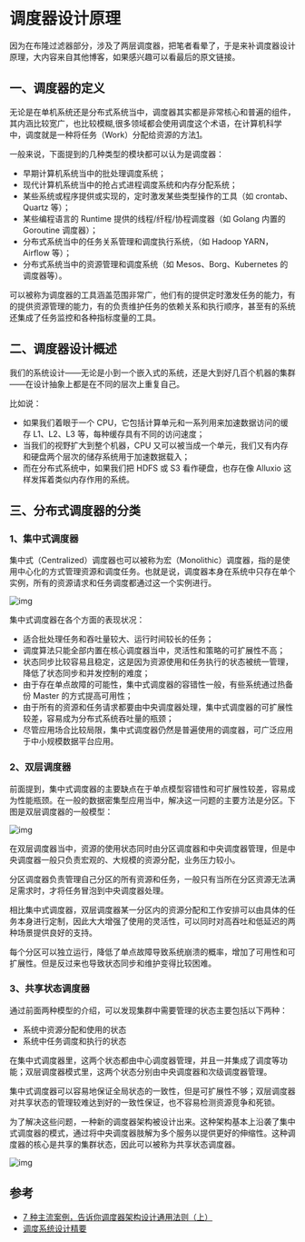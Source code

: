 # 调度器设计原理

因为在布隆过滤器部分，涉及了两层调度器，把笔者看晕了，于是来补调度器设计原理，大内容来自其他博客，如果感兴趣可以看最后的原文链接。

## 一、调度器的定义

无论是在单机系统还是分布式系统当中，调度器其实都是非常核心和普遍的组件，其内涵比较宽广，也比较模糊,很多领域都会使用调度这个术语，在计算机科学中，调度就是一种将任务（Work）分配给资源的方法[1](https://draveness.me/system-design-scheduler/#fn:1)。

一般来说，下面提到的几种类型的模块都可以认为是调度器：

- 早期计算机系统当中的批处理调度系统；
- 现代计算机系统当中的抢占式进程调度系统和内存分配系统；
- 某些系统或程序提供或实现的，定时激发某些类型操作的工具（如 crontab、Quartz 等）；
- 某些编程语言的 Runtime 提供的线程/纤程/协程调度器（如 Golang 内置的 Goroutine 调度器）；
- 分布式系统当中的任务关系管理和调度执行系统，（如 Hadoop YARN， Airflow 等）；
- 分布式系统当中的资源管理和调度系统（如 Mesos、Borg、Kubernetes 的调度器等）。

可以被称为调度器的工具涵盖范围非常广，他们有的提供定时激发任务的能力，有的提供资源管理的能力，有的负责维护任务的依赖关系和执行顺序，甚至有的系统还集成了任务监控和各种指标度量的工具。 

## 二、调度器设计概述

我们的系统设计——无论是小到一个嵌入式的系统，还是大到好几百个机器的集群——在设计抽象上都是在不同的层次上重复自己。

比如说：

- 如果我们着眼于一个 CPU，它包括计算单元和一系列用来加速数据访问的缓存 L1、L2、L3 等，每种缓存具有不同的访问速度；
- 当我们的视野扩大到整个机器，CPU 又可以被当成一个单元，我们又有内存和硬盘两个层次的储存系统用于加速数据载入；
- 而在分布式系统中，如果我们把 HDFS 或 S3 看作硬盘，也存在像 Alluxio 这样发挥着类似内存作用的系统。

## 三、分布式调度器的分类

### 1、集中式调度器

集中式（Centralized）调度器也可以被称为宏（Monolithic）调度器，指的是使用中心化的方式管理资源和调度任务。也就是说，调度器本身在系统中只存在单个实例，所有的资源请求和任务调度都通过这一个实例进行。

![img](https://static001.infoq.cn/resource/image/0d/14/0d9e7839510cfa66601650192f7b3814.png)

集中式调度器在各个方面的表现状况：

- 适合批处理任务和吞吐量较大、运行时间较长的任务；
- 调度算法只能全部内置在核心调度器当中，灵活性和策略的可扩展性不高；
- 状态同步比较容易且稳定，这是因为资源使用和任务执行的状态被统一管理，降低了状态同步和并发控制的难度；
- 由于存在单点故障的可能性，集中式调度器的容错性一般，有些系统通过热备份 Master 的方式提高可用性；
- 由于所有的资源和任务请求都要由中央调度器处理，集中式调度器的可扩展性较差，容易成为分布式系统吞吐量的瓶颈；
- 尽管应用场合比较局限，集中式调度器仍然是普遍使用的调度器，可广泛应用于中小规模数据平台应用。

### 2、双层调度器

前面提到，集中式调度器的主要缺点在于单点模型容错性和可扩展性较差，容易成为性能瓶颈。在一般的数据密集型应用当中，解决这一问题的主要方法是分区。下图是双层调度器的一般模型：

![img](https://static001.infoq.cn/resource/image/22/f0/22e3de6acb734948fbb30e90ab1e01f0.png)

在双层调度器当中，资源的使用状态同时由分区调度器和中央调度器管理，但是中央调度器一般只负责宏观的、大规模的资源分配，业务压力较小。

分区调度器负责管理自己分区的所有资源和任务，一般只有当所在分区资源无法满足需求时，才将任务冒泡到中央调度器处理。

相比集中式调度器，双层调度器某一分区内的资源分配和工作安排可以由具体的任务本身进行定制，因此大大增强了使用的灵活性，可以同时对高吞吐和低延迟的两种场景提供良好的支持。

每个分区可以独立运行，降低了单点故障导致系统崩溃的概率，增加了可用性和可扩展性。但是反过来也导致状态同步和维护变得比较困难。

### 3、共享状态调度器

通过前面两种模型的介绍，可以发现集群中需要管理的状态主要包括以下两种：

- 系统中资源分配和使用的状态
- 系统中任务调度和执行的状态

在集中式调度器里，这两个状态都由中心调度器管理，并且一并集成了调度等功能；双层调度器模式里，这两个状态分别由中央调度器和次级调度器管理。

集中式调度器可以容易地保证全局状态的一致性，但是可扩展性不够；双层调度器对共享状态的管理较难达到好的一致性保证，也不容易检测资源竞争和死锁。

为了解决这些问题，一种新的调度器架构被设计出来。这种架构基本上沿袭了集中式调度器的模式，通过将中央调度器肢解为多个服务以提供更好的伸缩性。这种调度器的核心是共享的集群状态，因此可以被称为共享状态调度器。

![img](https://static001.infoq.cn/resource/image/d0/38/d06982bb2009aac4fc0a72fd7f62fc38.png)





## 参考

- [7 种主流案例，告诉你调度器架构设计通用法则（上）](https://www.infoq.cn/article/dbi9u94s7msejugreimp)
- [调度系统设计精要](https://draveness.me/system-design-scheduler/)

